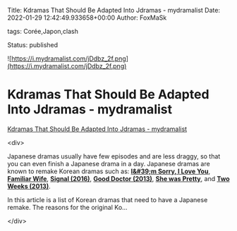 Title: Kdramas That Should Be Adapted Into Jdramas - mydramalist
Date: 2022-01-29 12:42:49.933658+00:00
Author: FoxMaSk 

tags: Corée,Japon,clash

Status: published


![https://i.mydramalist.com/jDdbz_2f.png](https://i.mydramalist.com/jDdbz_2f.png)


# Kdramas That Should Be Adapted Into Jdramas - mydramalist

[Kdramas That Should Be Adapted Into Jdramas - mydramalist](https://mydramalist.com/article/kdramas-that-should-be-adapted-into-jdramas)

&lt;div&gt;

Japanese dramas usually have few episodes and are less draggy, so that
you can even finish a Japanese drama in a day. Japanese dramas are known
to remake Korean dramas such as: [**I\&#39;m Sorry, I Love
You**](https://mydramalist.com/1146-im-sorry-i-love-you), [**Familiar
Wife**](https://mydramalist.com/27759-wife-that-i-know), [**Signal
(2016)**](https://mydramalist.com/13239-signal), [**Good Doctor
(2013)**](https://mydramalist.com/7184-good-doctor), [**She was
Pretty**](https://mydramalist.com/15055-she-was-pretty),
[](https://mydramalist.com/13239-signal) and [**Two Weeks
(2013)**](https://mydramalist.com/7028-two-weeks).

In this article is a list of Korean dramas that need to have a Japanese
remake. The reasons for the original Ko...

&lt;/div&gt;
